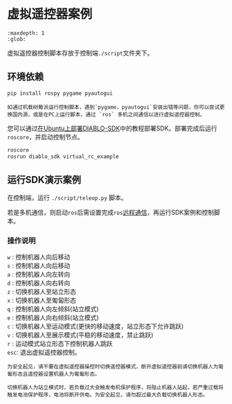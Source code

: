 # 虚拟遥控器案例

```{toctree}
:maxdepth: 1
:glob:
```

虚拟遥控器控制脚本存放于控制端`./script`文件夹下。

## 环境依赖

```bash
pip install rospy pygame pyautogui
```

```{note}
如通过机载树莓派运行控制脚本，遇到`pygame，pyautogui`安装出错等问题，你可以尝试更换国内源，或是在PC上运行脚本，通过 `ros` 多机之间通信以进行虚拟遥控器控制。
```

您可以通过[在Ubuntu上部署DIABLO-SDK](../Installation/Installing-SDK-On-Ubuntu.md)中的教程部署SDK。部署完成后运行 ` roscore`，并启动控制节点。

```bash
roscore
rosrun diablo_sdk virtual_rc_example
```

## 运行SDK演示案例

在控制端，运行 `./script/teleop.py` 脚本。

若是多机通信，则启动`ros`后需设置完成`ros`[远程通信](../Installation/Installing-SDK-On-Ubuntu.md)，再运行SDK案例和控制脚本。

### 操作说明

 `w` : 控制机器人向后移动  
 `s` : 控制机器人向后移动  
 `a` : 控制机器人向左转向  
 `d` : 控制机器人向右转向  
 `z` : 切换机器人至站立形态  
 `x` : 切换机器人至匍匐形态  
 `q` : 控制机器人向左倾斜(站立模式)  
 `e` : 控制机器人向右倾斜(站立模式)  
 `c` : 切换机器人至运动模式(更快的移动速度，站立形态下允许跳跃)  
 `v` : 切换机器人至展示模式(平稳的移动速度，禁止跳跃)  
 `r` : 运动模式站立形态下控制机器人跳跃  
`esc`: 退出虚拟遥控器控制。

```{note}
为安全起见，请不要在虚拟遥控器操控时切换遥控器模式，断开虚拟遥控器前请切换机器人为匍匐形态且遥控器设置机器人为匍匐形态。 
```

```{warning}
切换机器人为站立模式时，若负载过大会触发电机保护程序，将阻止机器人站起，若严重过载将触发电池保护程序，电池将断开供电。为安全起见，请勿超过最大负载切换机器人形态。
```




